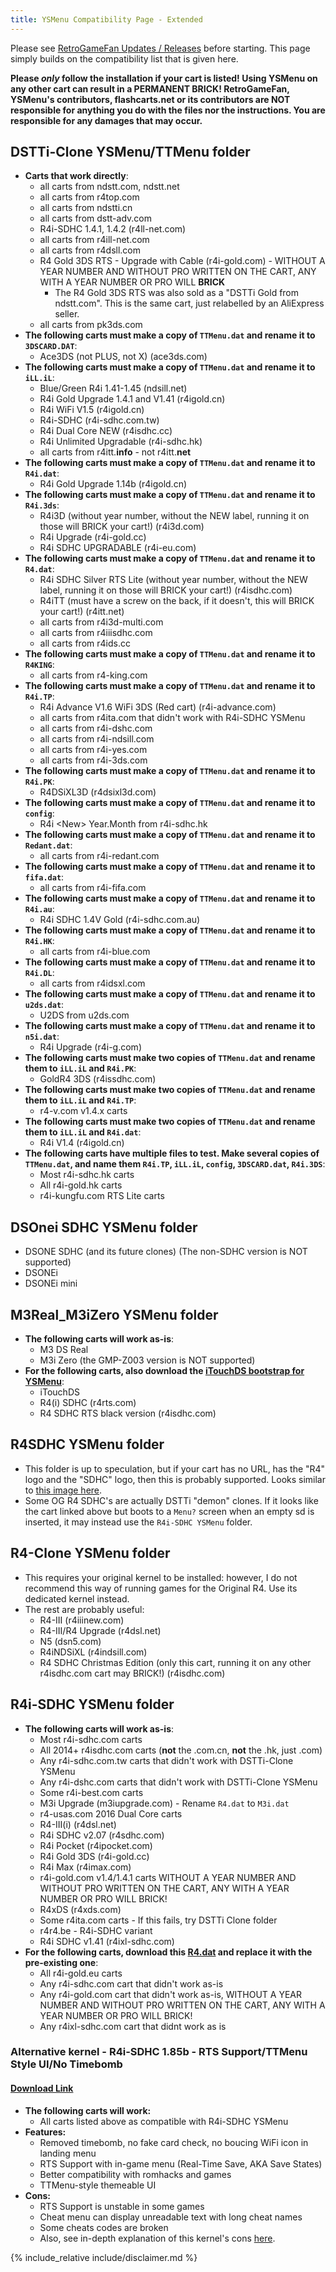 ```yaml
---
title: YSMenu Compatibility Page - Extended
---
```


Please see [RetroGameFan Updates / Releases](https://gbatemp.net/threads/267243/) before starting. This page simply builds on the compatibility list that is given here.

**Please *only* follow the installation if your cart is listed! Using YSMenu on any other cart can result in a PERMANENT BRICK! RetroGameFan, YSMenu's contributors, flashcarts.net or its contributors are NOT responsible for anything you do with the files nor the instructions. You are responsible for any damages that may occur.**

## DSTTi-Clone YSMenu/TTMenu folder
- **Carts that work directly**:
    - all carts from ndstt.com, ndstt.net
    - all carts from r4top.com
    - all carts from ndstti.cn
    - all carts from dstt-adv.com
    - R4i-SDHC 1.4.1, 1.4.2 (r4ll-net.com)
    - all carts from r4ill-net.com
    - all carts from r4dsll.com
    - R4 Gold 3DS RTS - Upgrade with Cable (r4i-gold.com) - WITHOUT A YEAR NUMBER AND WITHOUT PRO WRITTEN ON THE CART, ANY WITH A YEAR NUMBER OR PRO WILL **BRICK**
        - The R4 Gold 3DS RTS was also sold as a "DSTTi Gold from ndstt.com". This is the same cart, just relabelled by an AliExpress seller.
    - all carts from pk3ds.com
- **The following carts must make a copy of `TTMenu.dat` and rename it to `3DSCARD.DAT`**:
    - Ace3DS (not PLUS, not X) (ace3ds.com)
- **The following carts must make a copy of `TTMenu.dat` and rename it to `iLL.iL`**:
    - Blue/Green R4i 1.41-1.45 (ndsill.net)
    - R4i Gold Upgrade 1.4.1 and V1.41 (r4igold.cn)
    - R4i WiFi V1.5 (r4igold.cn)
    - R4i-SDHC (r4i-sdhc.com.tw)
    - R4i Dual Core NEW (r4isdhc.cc)
    - R4i Unlimited Upgradable (r4i-sdhc.hk)
    - all carts from r4itt.**info** - not r4itt.**net**
- **The following carts must make a copy of `TTMenu.dat` and rename it to `R4i.dat`**:
    - R4i Gold Upgrade 1.14b (r4igold.cn)
- **The following carts must make a copy of `TTMenu.dat` and rename it to `R4i.3ds`**:
    - R4i3D (without year number, without the NEW label, running it on those will BRICK your cart!) (r4i3d.com)
    - R4i Upgrade (r4i-gold.cc)
    - R4i SDHC UPGRADABLE (r4i-eu.com)
- **The following carts must make a copy of `TTMenu.dat` and rename it to `R4.dat`**:
    - R4i SDHC Silver RTS Lite (without year number, without the NEW label, running it on those will BRICK your cart!) (r4isdhc.com)
    - R4iTT (must have a screw on the back, if it doesn't, this will BRICK your cart!) (r4itt.net)
    - all carts from r4i3d-multi.com
    - all carts from r4iiisdhc.com
    - all carts from r4ids.cc
- **The following carts must make a copy of `TTMenu.dat` and rename it to `R4KING`**:
    - all carts from r4-king.com
- **The following carts must make a copy of `TTMenu.dat` and rename it to `R4i.TP`**:
    - R4i Advance V1.6 WiFi 3DS (Red cart) (r4i-advance.com)
    - all carts from r4ita.com that didn't work with R4i-SDHC YSMenu
    - all carts from r4i-dshc.com
    - all carts from r4i-ndsill.com
    - all carts from r4i-yes.com
    - all carts from r4i-3ds.com
- **The following carts must make a copy of `TTMenu.dat` and rename it to `R4i.PK`**:
    - R4DSiXL3D (r4dsixl3d.com)
- **The following carts must make a copy of `TTMenu.dat` and rename it to `config`**:
    - R4i &#60;New&gt; Year.Month from r4i-sdhc.hk
- **The following carts must make a copy of `TTMenu.dat` and rename it to `Redant.dat`**:
    - all carts from r4i-redant.com
- **The following carts must make a copy of `TTMenu.dat` and rename it to `fifa.dat`**:
    - all carts from r4i-fifa.com
- **The following carts must make a copy of `TTMenu.dat` and rename it to `R4i.au`**:
    - R4i SDHC 1.4V Gold (r4i-sdhc.com.au)
- **The following carts must make a copy of `TTMenu.dat` and rename it to `R4i.HK`**:
    - all carts from r4i-blue.com
- **The following carts must make a copy of `TTMenu.dat` and rename it to `R4i.DL`**:
    - all carts from r4idsxl.com
- **The following carts must make a copy of `TTMenu.dat` and rename it to `u2ds.dat`**:
    - U2DS from u2ds.com
- **The following carts must make a copy of `TTMenu.dat` and rename it to `n5i.dat`**:
    - R4i Upgrade (r4i-g.com)
- **The following carts must make two copies of `TTMenu.dat` and rename them to `iLL.iL` and `R4i.PK`**:
    - GoldR4 3DS (r4issdhc.com)
- **The following carts must make two copies of `TTMenu.dat` and rename them to `iLL.iL` and `R4i.TP`**:
    - r4-v.com v1.4.x carts
- **The following carts must make two copies of `TTMenu.dat` and rename them to `iLL.iL` and `R4i.dat`**:
    - R4i V1.4 (r4igold.cn)
- **The following carts have multiple files to test. Make several copies of `TTMenu.dat`, and name them `R4i.TP`, `iLL.iL`, `config`, `3DSCARD.dat`, `R4i.3DS`**:
    - Most r4i-sdhc.hk carts
    - All r4i-gold.hk carts
    - r4i-kungfu.com RTS Lite carts

## DSOnei SDHC YSMenu folder
- DSONE SDHC (and its future clones) (The non-SDHC version is NOT supported)
- DSONEi
- DSONEi mini

## M3Real_M3iZero YSMenu folder
- **The following carts will work as-is**:
    - M3 DS Real
    - M3i Zero (the GMP-Z003 version is NOT supported)
- **For the following carts, also download the [iTouchDS bootstrap for YSMenu](https://gbatemp.net/download/37368/)**:
    - iTouchDS
    - R4(i) SDHC (r4rts.com)
    - R4 SDHC RTS black version (r4isdhc.com)

## R4SDHC YSMenu folder
- This folder is up to speculation, but if your cart has no URL, has the "R4" logo and the "SDHC" logo, then this is probably supported. Looks similar to [this image here](https://i.redd.it/sy1w7d1s2fc81.jpg).
- Some OG R4 SDHC's are actually DSTTi "demon" clones. If it looks like the cart linked above but boots to a `Menu?` screen when an empty sd is inserted, it may instead use the `R4i-SDHC YSMenu` folder.

## R4-Clone YSMenu folder
- This requires your original kernel to be installed: however, I do not recommend this way of running games for the Original R4. Use its dedicated kernel instead.
- The rest are probably useful:
    - R4-III (r4iiinew.com)
    - R4-III/R4 Upgrade (r4dsl.net)
    - N5 (dsn5.com)
    - R4iNDSiXL (r4indsill.com)
    - R4 SDHC Christmas Edition (only this cart, running it on any other r4isdhc.com cart may BRICK!) (r4isdhc.com)

## R4i-SDHC YSMenu folder
- **The following carts will work as-is**:
    - Most r4i-sdhc.com carts
    - All 2014+ r4isdhc.com carts (**not** the .com.cn, **not** the .hk, just .com)
    - Any r4i-sdhc.com.tw carts that didn't work with DSTTi-Clone YSMenu
    - Any r4i-dshc.com carts that didn't work with DSTTi-Clone YSMenu
    - Some r4i-best.com carts
    - M3i Upgrade (m3iupgrade.com) - Rename `R4.dat` to `M3i.dat`
    - r4-usas.com 2016 Dual Core carts
    - R4-III(i) (r4dsl.net)
    - R4i SDHC v2.07 (r4sdhc.com)
    - R4i Pocket (r4ipocket.com)
    - R4i Gold 3DS (r4i-gold.cc)
    - R4i Max (r4imax.com)
    - r4i-gold.com v1.4/1.4.1 carts WITHOUT A YEAR NUMBER AND WITHOUT PRO WRITTEN ON THE CART, ANY WITH A YEAR NUMBER OR PRO WILL BRICK!
    - R4xDS (r4xds.com)
    - Some r4ita.com carts - If this fails, try DSTTi Clone folder
    - r4r4.be - R4i-SDHC variant
    - R4i SDHC v1.41 (r4ixl-sdhc.com)
- **For the following carts, download this [R4.dat](http://flashcard-archive.ds-homebrew.com/YSMenu/DEMON_common/R4.dat) and replace it with the pre-existing one**:
    - All r4i-gold.eu carts
    - Any r4i-sdhc.com cart that didn't work as-is
    - Any r4i-gold.com cart that didn't work as-is, WITHOUT A YEAR NUMBER AND WITHOUT PRO WRITTEN ON THE CART, ANY WITH A YEAR NUMBER OR PRO WILL BRICK!
    - Any r4ixl-sdhc.com cart that didnt work as is

### Alternative kernel - R4i-SDHC 1.85b - RTS Support/TTMenu Style UI/No Timebomb
#### [Download Link](https://flashcard-archive.ds-homebrew.com/r4i-sdhc.com/old/r4i-sdhc.com_DEMON_1.85b-notimebomb.zip)
- **The following carts will work:**
    - All carts listed above as compatible with R4i-SDHC YSMenu
- **Features:**
    - Removed timebomb, no fake card check, no boucing WiFi icon in landing menu
    - RTS Support with in-game menu (Real-Time Save, AKA Save States)
    - Better compatibility with romhacks and games
    - TTMenu-style themeable UI
- **Cons:**
    - RTS Support is unstable in some games
    - Cheat menu can display unreadable text with long cheat names
    - Some cheats codes are broken
    - Also, see in-depth explanation of this kernel's cons [here](https://i.imgur.com/V1W2GGQ.png).

{% include_relative include/disclaimer.md %}

